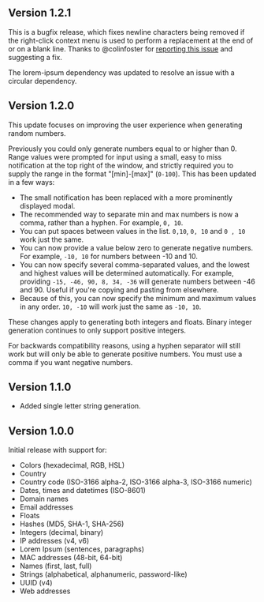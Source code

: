 ## Version 1.2.1

This is a bugfix release, which fixes newline characters being removed if the right-click context menu is used to perform a replacement at the end of or on a blank line. Thanks to @colinfoster for [reporting this issue](https://github.com/querkmachine/nova-randomize-everything/issues/2) and suggesting a fix.

The lorem-ipsum dependency was updated to resolve an issue with a circular dependency.

## Version 1.2.0

This update focuses on improving the user experience when generating random numbers.

Previously you could only generate numbers equal to or higher than 0. Range values were prompted for input using a small, easy to miss notification at the top right of the window, and strictly required you to supply the range in the format "[min]-[max]" (`0-100`). This has been updated in a few ways:

- The small notification has been replaced with a more prominently displayed modal.
- The recommended way to separate min and max numbers is now a comma, rather than a hyphen. For example, `0, 10`.
- You can put spaces between values in the list. `0,10`, `0, 10` and `0 , 10` work just the same.
- You can now provide a value below zero to generate negative numbers. For example, `-10, 10` for numbers between -10 and 10.
- You can now specify several comma-separated values, and the lowest and highest values will be determined automatically. For example, providing `-15, -46, 90, 8, 34, -36` will generate numbers between -46 and 90. Useful if you're copying and pasting from elsewhere.
- Because of this, you can now specify the minimum and maximum values in any order. `10, -10` will work just the same as `-10, 10`.

These changes apply to generating both integers and floats. Binary integer generation continues to only support positive integers.

For backwards compatibility reasons, using a hyphen separator will still work but will only be able to generate positive numbers. You must use a comma if you want negative numbers.

## Version 1.1.0

- Added single letter string generation.

## Version 1.0.0

Initial release with support for:

- Colors (hexadecimal, RGB, HSL)
- Country
- Country code (ISO-3166 alpha-2, ISO-3166 alpha-3, ISO-3166 numeric)
- Dates, times and datetimes (ISO-8601)
- Domain names
- Email addresses
- Floats
- Hashes (MD5, SHA-1, SHA-256)
- Integers (decimal, binary)
- IP addresses (v4, v6)
- Lorem Ipsum (sentences, paragraphs)
- MAC addresses (48-bit, 64-bit)
- Names (first, last, full)
- Strings (alphabetical, alphanumeric, password-like)
- UUID (v4)
- Web addresses
